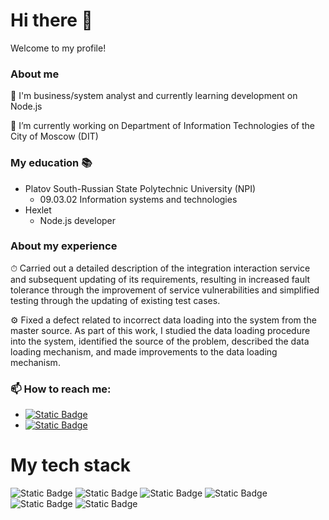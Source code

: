 # Hi there 👋
Welcome to my profile!

### About me
🌱 I'm business/system analyst and currently learning development on Node.js

🔭 I’m currently working on Department of Information Technologies of the City of Moscow (DIT)

### My education 📚
- Platov South-Russian State Polytechnic University (NPI)
    - 09.03.02 Information systems and technologies
- Hexlet
    - Node.js developer

### About my experience
⏱ Carried out a detailed description of the integration interaction service and subsequent updating of its requirements, resulting in increased fault tolerance through the improvement of service vulnerabilities and simplified testing through the updating of existing test cases.

⚙️ Fixed a defect related to incorrect data loading into the system from the master source. As part of this work, I studied the data loading procedure into the system, identified the source of the problem, described the data loading mechanism, and made improvements to the data loading mechanism.

### 📫 How to reach me:
- <a href="https://t.me/Gruzdov_MV"><img alt="Static Badge" src="https://img.shields.io/badge/Telegram-26A5E4?style=?style=for-the-badge&logo=Telegram"></a>
- <a href="mailto:grumark198@gmail.com"><img alt="Static Badge" src="https://img.shields.io/badge/Gmail-EA4335?style=?style=for-the-badge&logo=Gmail&logoColor=white"></a>

# My tech stack
![Static Badge](https://img.shields.io/badge/JAVASCRIPT-f9ee25?style=for-the-badge&logo=javascript&logoColor=black&labelColor=f9ee25&link=https%3A%2F%2Fecma-international.org%2F)
![Static Badge](https://img.shields.io/badge/Node.js-5FA04E?style=for-the-badge&logo=Node.js&labelColor=black)
![Static Badge](https://img.shields.io/badge/POSTGRESQL-4169E1?style=for-the-badge&logo=Postgresql&logoColor=white)
![Static Badge](https://img.shields.io/badge/ORACLE-F80000?style=for-the-badge&logo=Oracle&logoColor=white)
![Static Badge](https://img.shields.io/badge/EXPRESS-000000?style=for-the-badge&logo=Express)
![Static Badge](https://img.shields.io/badge/NESTJS-E0234E?style=for-the-badge&logo=NestJS)


<!--
**Mark-Gruzdov/Mark-Gruzdov** is a ✨ _special_ ✨ repository because its `README.md` (this file) appears on your GitHub profile.

Here are some ideas to get you started:

- 🔭 I’m currently working on ...
- 🌱 I’m currently learning ...
- 👯 I’m looking to collaborate on ...
- 🤔 I’m looking for help with ...
- 💬 Ask me about ...
- 📫 How to reach me: ...
- 😄 Pronouns: ...
- ⚡ Fun fact: ...
-->
